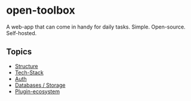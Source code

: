 # open-toolbox
A web-app that can come in handy for daily tasks. Simple. Open-source. Self-hosted.

## Topics
- [Structure](synopsis/structure.md)
- [Tech-Stack](synopsis/tech-stack.md)
- [Auth](https://github.com/the-real-nox/RecsTS/)
- [Databases / Storage]()
- [Plugin-ecosystem](synopsis/plugins.md)